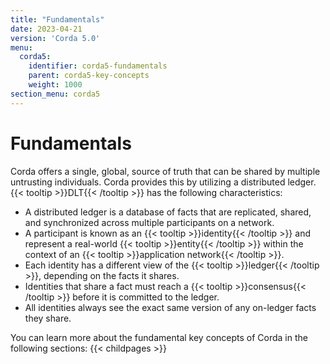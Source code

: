 ```yaml
---
title: "Fundamentals"
date: 2023-04-21
version: 'Corda 5.0'
menu:
  corda5:
    identifier: corda5-fundamentals
    parent: corda5-key-concepts
    weight: 1000
section_menu: corda5
---
```

# Fundamentals

Corda offers a single, global, source of truth that can be shared by multiple untrusting individuals. 
Corda provides this by utilizing a distributed ledger.
{{< tooltip >}}DLT{{< /tooltip >}} has the following characteristics:
* A distributed ledger is a database of facts that are replicated, shared, and synchronized across multiple participants on a network.
* A participant is known as an {{< tooltip >}}identity{{< /tooltip >}} and represent a real-world {{< tooltip >}}entity{{< /tooltip >}} within the context of an {{< tooltip >}}application network{{< /tooltip >}}.
* Each identity has a different view of the {{< tooltip >}}ledger{{< /tooltip >}}, depending on the facts it shares.
* Identities that share a fact must reach a {{< tooltip >}}consensus{{< /tooltip >}} before it is committed to the ledger.
* All identities always see the exact same version of any on-ledger facts they share.

You can learn more about the fundamental key concepts of Corda in the following sections:
{{< childpages >}}